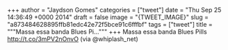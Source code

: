 
+++
author = "Jaydson Gomes"
categories = ["tweet"]
date = "Thu Sep 25 14:36:49 +0000 2014"
draft = false
image = "{TWEET_IMAGE}"
slug = "a873484628895ffb81edc42e72f5bce91c6fffbf"
tags = ["tweet"]
title = """Massa essa banda Blues Pi..."""
+++
Massa essa banda Blues Pills http://t.co/3mPV2nOnvO (via @whiplash_net)
